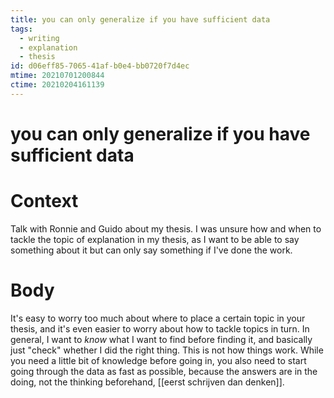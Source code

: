 ```yaml
---
title: you can only generalize if you have sufficient data
tags:
  - writing
  - explanation
  - thesis
id: d06eff85-7065-41af-b0e4-bb0720f7d4ec
mtime: 20210701200844
ctime: 20210204161139
---
```


# you can only generalize if you have sufficient data

# Context

Talk with Ronnie and Guido about my thesis. I was unsure how and when to tackle the topic of explanation in my thesis, as I want to be able to say something about it but can only say something if I've done the work.

# Body

It's easy to worry too much about where to place a certain topic in your thesis, and it's even easier to worry about how to tackle topics in turn. In general, I want to _know_ what I want to find before finding it, and basically just "check" whether I did the right thing.
This is not how things work. While you need a little bit of knowledge before going in, you also need to start going through the data as fast as possible, because the answers are in the doing, not the thinking beforehand, [[eerst schrijven dan denken]].
